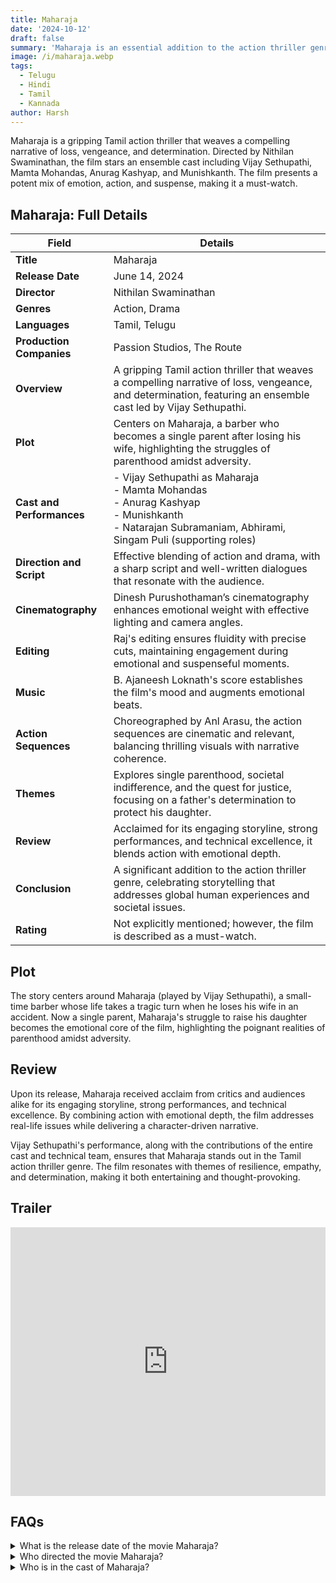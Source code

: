 ```yaml
---
title: Maharaja
date: '2024-10-12'
draft: false
summary: 'Maharaja is an essential addition to the action thriller genre, celebrating the power of storytelling.'
image: /i/maharaja.webp
tags:
  - Telugu
  - Hindi
  - Tamil
  - Kannada
author: Harsh
---
```


Maharaja is a gripping Tamil action thriller that weaves a compelling narrative of loss, vengeance, and determination. Directed by Nithilan Swaminathan, the film stars an ensemble cast including Vijay Sethupathi, Mamta Mohandas, Anurag Kashyap, and Munishkanth. The film presents a potent mix of emotion, action, and suspense, making it a must-watch.

## Maharaja: Full Details

| **Field**                 | **Details**                                                                                                                                                    |
| ------------------------- | -------------------------------------------------------------------------------------------------------------------------------------------------------------- |
| **Title**                 | Maharaja                                                                                                                                                       |
| **Release Date**          | June 14, 2024                                                                                                                                                  |
| **Director**              | Nithilan Swaminathan                                                                                                                                           |
| **Genres**                | Action, Drama                                                                                                                                                  |
| **Languages**             | Tamil, Telugu                                                                                                                                                  |
| **Production Companies**  | Passion Studios, The Route                                                                                                                                     |
| **Overview**              | A gripping Tamil action thriller that weaves a compelling narrative of loss, vengeance, and determination, featuring an ensemble cast led by Vijay Sethupathi. |
| **Plot**                  | Centers on Maharaja, a barber who becomes a single parent after losing his wife, highlighting the struggles of parenthood amidst adversity.                    |
| **Cast and Performances** | - Vijay Sethupathi as Maharaja<br>- Mamta Mohandas<br>- Anurag Kashyap<br>- Munishkanth<br>- Natarajan Subramaniam, Abhirami, Singam Puli (supporting roles)   |
| **Direction and Script**  | Effective blending of action and drama, with a sharp script and well-written dialogues that resonate with the audience.                                        |
| **Cinematography**        | Dinesh Purushothaman’s cinematography enhances emotional weight with effective lighting and camera angles.                                                     |
| **Editing**               | Raj's editing ensures fluidity with precise cuts, maintaining engagement during emotional and suspenseful moments.                                             |
| **Music**                 | B. Ajaneesh Loknath's score establishes the film's mood and augments emotional beats.                                                                          |
| **Action Sequences**      | Choreographed by Anl Arasu, the action sequences are cinematic and relevant, balancing thrilling visuals with narrative coherence.                             |
| **Themes**                | Explores single parenthood, societal indifference, and the quest for justice, focusing on a father's determination to protect his daughter.                    |
| **Review**                | Acclaimed for its engaging storyline, strong performances, and technical excellence, it blends action with emotional depth.                                    |
| **Conclusion**            | A significant addition to the action thriller genre, celebrating storytelling that addresses global human experiences and societal issues.                     |
| **Rating**                | Not explicitly mentioned; however, the film is described as a must-watch.                                                                                      |

## Plot

The story centers around Maharaja (played by Vijay Sethupathi), a small-time barber whose life takes a tragic turn when he loses his wife in an accident. Now a single parent, Maharaja's struggle to raise his daughter becomes the emotional core of the film, highlighting the poignant realities of parenthood amidst adversity.

## Review

Upon its release, Maharaja received acclaim from critics and audiences alike for its engaging storyline, strong performances, and technical excellence. By combining action with emotional depth, the film addresses real-life issues while delivering a character-driven narrative.

Vijay Sethupathi's performance, along with the contributions of the entire cast and technical team, ensures that Maharaja stands out in the Tamil action thriller genre. The film resonates with themes of resilience, empathy, and determination, making it both entertaining and thought-provoking.

## Trailer

<iframe width="100%" height="430" src="https://www.youtube.com/embed/2yRxitP6f0k?si=LvcIAo71346bcGrG" title={title} frameborder="0" allow="accelerometer; autoplay; clipboard-write; encrypted-media; gyroscope; picture-in-picture; web-share" referrerpolicy="strict-origin-when-cross-origin" allowfullscreen loading="lazy"></iframe>

## FAQs

<details>
    <summary>What is the release date of the movie Maharaja?</summary>
    <p>Maharaja was released in theatres on June 14, 2024.</p>
</details>

<details>
    <summary>Who directed the movie Maharaja?</summary>
    <p>The movie was directed by Nithilan Swaminathan.</p>
</details>

<details>
    <summary>Who is in the cast of Maharaja?</summary>
    <ul>
        <li>Vijay Sethupathi</li>
        <li>Mamta Mohandas</li>
        <li>Anurag Kashyap</li>
        <li>Munishkanth</li>
    </ul>
</details>
